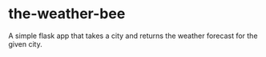 # the-weather-bee
A simple flask app that takes a city and returns the weather forecast for the given city.
